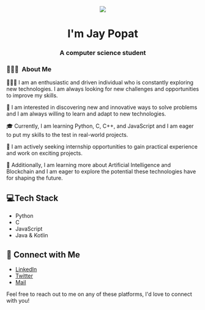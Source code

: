 <p align="center"><img src="https://i.imgur.com/A6bWGFl.gif"/></p>

<h1 align="center">I'm Jay Popat </h1>
<h3 align="center">A computer science student</h3>

<h3> 👨🏻‍💻 &nbsp;About Me </h3>

👨🏻‍💻 I am an enthusiastic and driven individual who is constantly exploring new technologies. I am always looking for new challenges and opportunities to improve my skills.

🤔 I am interested in discovering new and innovative ways to solve problems and I am always willing to learn and adapt to new technologies.

🎓 Currently, I am learning Python, C, C++, and JavaScript and I am eager to put my skills to the test in real-world projects.

💼 I am actively seeking internship opportunities to gain practical experience and work on exciting projects.

🌱 Additionally, I am learning more about Artificial Intelligence and Blockchain and I am eager to explore the potential these technologies have for shaping the future.

## 💻Tech Stack

- Python
- C
- JavaScript
- Java & Kotlin

## 🍺 Connect with Me
- [LinkedIn](https://www.linkedin.com/in/jaypopat345/)
- [Twitter](https://twitter.com/Jay_Popat1)
- <a href="mailto:contact.jaypopat@gmail.com">Mail</a>

Feel free to reach out to me on any of these platforms, I'd love to connect with you!
